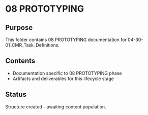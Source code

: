 # 08 PROTOTYPING

## Purpose
This folder contains 08 PROTOTYPING documentation for 04-30-01_CMR_Task_Definitions.

## Contents
- Documentation specific to 08 PROTOTYPING phase
- Artifacts and deliverables for this lifecycle stage

## Status
Structure created - awaiting content population.
